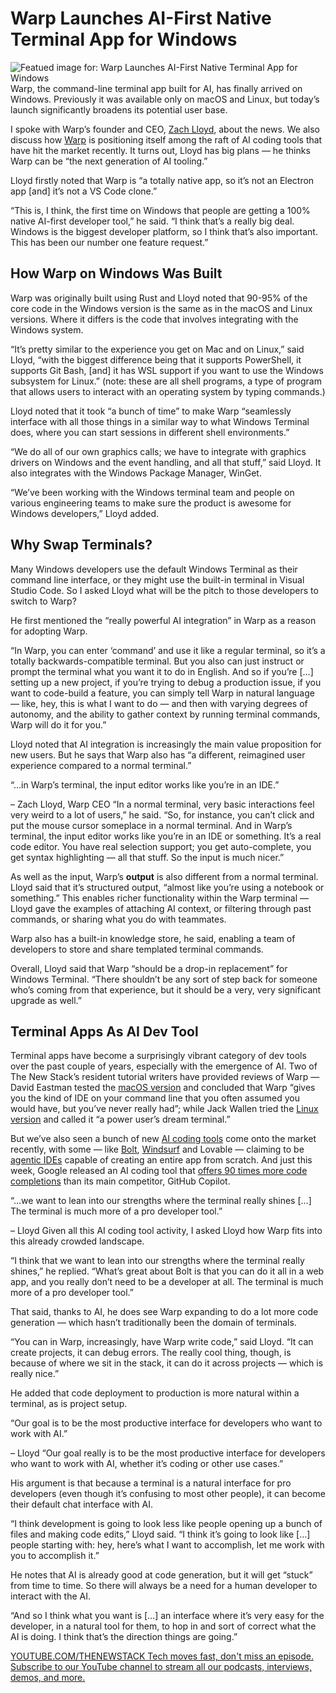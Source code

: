 # Warp Launches AI-First Native Terminal App for Windows
![Featued image for: Warp Launches AI-First Native Terminal App for Windows](https://cdn.thenewstack.io/media/2025/02/693db2de-warp-windows-feature-feb25-1024x576.jpg)
Warp, the command-line terminal app built for AI, has finally arrived on Windows. Previously it was available only on macOS and Linux, but today’s launch significantly broadens its potential user base.

I spoke with Warp’s founder and CEO, [Zach Lloyd](https://www.linkedin.com/in/zachlloyd/), about the news. We also discuss how [Warp](https://www.warp.dev/) is positioning itself among the raft of AI coding tools that have hit the market recently. It turns out, Lloyd has big plans — he thinks Warp can be “the next generation of AI tooling.”

Lloyd firstly noted that Warp is “a totally native app, so it’s not an Electron app [and] it’s not a VS Code clone.”

“This is, I think, the first time on Windows that people are getting a 100% native AI-first developer tool,” he said. “I think that’s a really big deal. Windows is the biggest developer platform, so I think that’s also important. This has been our number one feature request.”

## How Warp on Windows Was Built
Warp was originally built using Rust and Lloyd noted that 90-95% of the core code in the Windows version is the same as in the macOS and Linux versions. Where it differs is the code that involves integrating with the Windows system.

“It’s pretty similar to the experience you get on Mac and on Linux,” said Lloyd, “with the biggest difference being that it supports PowerShell, it supports Git Bash, [and] it has WSL support if you want to use the Windows subsystem for Linux.” (note: these are all shell programs, a type of program that allows users to interact with an operating system by typing commands.)

Lloyd noted that it took “a bunch of time” to make Warp “seamlessly interface with all those things in a similar way to what Windows Terminal does, where you can start sessions in different shell environments.”

“We do all of our own graphics calls; we have to integrate with graphics drivers on Windows and the event handling, and all that stuff,” said Lloyd. It also integrates with the Windows Package Manager, WinGet.

“We’ve been working with the Windows terminal team and people on various engineering teams to make sure the product is awesome for Windows developers,” Lloyd added.

## Why Swap Terminals?
Many Windows developers use the default Windows Terminal as their command line interface, or they might use the built-in terminal in Visual Studio Code. So I asked Lloyd what will be the pitch to those developers to switch to Warp?

He first mentioned the “really powerful AI integration” in Warp as a reason for adopting Warp.

“In Warp, you can enter ‘command’ and use it like a regular terminal, so it’s a totally backwards-compatible terminal. But you also can just instruct or prompt the terminal what you want it to do in English. And so if you’re […] setting up a new project, if you’re trying to debug a production issue, if you want to code-build a feature, you can simply tell Warp in natural language — like, hey, this is what I want to do — and then with varying degrees of autonomy, and the ability to gather context by running terminal commands, Warp will do it for you.”

Lloyd noted that AI integration is increasingly the main value proposition for new users. But he says that Warp also has “a different, reimagined user experience compared to a normal terminal.”

“…in Warp’s terminal, the input editor works like you’re in an IDE.”

– Zach Lloyd, Warp CEO
“In a normal terminal, very basic interactions feel very weird to a lot of users,” he said. “So, for instance, you can’t click and put the mouse cursor someplace in a normal terminal. And in Warp’s terminal, the input editor works like you’re in an IDE or something. It’s a real code editor. You have real selection support; you get auto-complete, you get syntax highlighting — all that stuff. So the input is much nicer.”

As well as the input, Warp’s **output** is also different from a normal terminal. Lloyd said that it’s structured output, “almost like you’re using a notebook or something.” This enables richer functionality within the Warp terminal — Lloyd gave the examples of attaching AI context, or filtering through past commands, or sharing what you do with teammates.

Warp also has a built-in knowledge store, he said, enabling a team of developers to store and share templated terminal commands.

Overall, Lloyd said that Warp “should be a drop-in replacement” for Windows Terminal. “There shouldn’t be any sort of step back for someone who’s coming from that experience, but it should be a very, very significant upgrade as well.”

## Terminal Apps As AI Dev Tool
Terminal apps have become a surprisingly vibrant category of dev tools over the past couple of years, especially with the emergence of AI. Two of The New Stack’s resident tutorial writers have provided reviews of Warp — David Eastman tested the [macOS version](https://thenewstack.io/a-review-of-warp-another-rust-based-terminal/) and concluded that Warp “gives you the kind of IDE on your command line that you often assumed you would have, but you’ve never really had”; while Jack Wallen tried the [Linux version](https://thenewstack.io/warp-is-a-power-users-dream-terminal-for-linux/) and called it “a power user’s dream terminal.”

But we’ve also seen a bunch of new [AI coding tools](https://thenewstack.io/self-driving-software-solver-launches-autonomous-ai-coder/) come onto the market recently, with some — like [Bolt](https://thenewstack.io/how-developers-are-using-bolt-a-fast-growing-ai-coding-tool/), [Windsurf](https://thenewstack.io/windsurf-an-agentic-ide-that-thinks-and-codes-with-you/) and Lovable — claiming to be [agentic IDEs](https://thenewstack.io/beyond-dx-developers-must-now-learn-agent-experience-ax/) capable of creating an entire app from scratch. And just this week, Google released an AI coding tool that [offers 90 times more code completions](https://thenewstack.io/google-ai-coding-tool-now-free-with-90x-copilots-output/) than its main competitor, GitHub Copilot.

“…we want to lean into our strengths where the terminal really shines […] The terminal is much more of a pro developer tool.”

– Lloyd
Given all this AI coding tool activity, I asked Lloyd how Warp fits into this already crowded landscape.

“I think that we want to lean into our strengths where the terminal really shines,” he replied. “What’s great about Bolt is that you can do it all in a web app, and you really don’t need to be a developer at all. The terminal is much more of a pro developer tool.”

That said, thanks to AI, he does see Warp expanding to do a lot more code generation — which hasn’t traditionally been the domain of terminals.

“You can in Warp, increasingly, have Warp write code,” said Lloyd. “It can create projects, it can debug errors. The really cool thing, though, is because of where we sit in the stack, it can do it across projects — which is really nice.”

He added that code deployment to production is more natural within a terminal, as is project setup.

“Our goal is to be the most productive interface for developers who want to work with AI.”

– Lloyd
“Our goal really is to be the most productive interface for developers who want to work with AI, whether it’s coding or other use cases.”

His argument is that because a terminal is a natural interface for pro developers (even though it’s confusing to most other people), it can become their default chat interface with AI.

“I think development is going to look less like people opening up a bunch of files and making code edits,” Lloyd said. “I think it’s going to look like […] people starting with: hey, here’s what I want to accomplish, let me work with you to accomplish it.”

He notes that AI is already good at code generation, but it will get “stuck” from time to time. So there will always be a need for a human developer to interact with the AI.

“And so I think what you want is […] an interface where it’s very easy for the developer, in a natural tool for them, to hop in and sort of correct what the AI is doing. I think that’s the direction things are going.”

[
YOUTUBE.COM/THENEWSTACK
Tech moves fast, don't miss an episode. Subscribe to our YouTube
channel to stream all our podcasts, interviews, demos, and more.
](https://youtube.com/thenewstack?sub_confirmation=1)